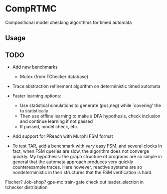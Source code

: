 # CompRTMC
Compositional model checking algorithms for timed automata

## Usage

## TODO 
- Add new benchmarks
  - Mutex (from TChecker database)
    
- Trace abstraction refinement algorithm on deterministic timed automata
- Faster learning options:
  - Use statistical simulations to generate (pos,neg) while `covering' the ta statistically
  - Then use offline learning to make a DFA hypothesis, check inclusion and continue learning if not passed
  - If passed, model check, etc.
- Add support for PReach with Murphi FSM format

- To test TAR, add a benchmark with _very_ easy FSM, and several clocks
In fact, when FSM queries are slow, the algorithm does not converge quickly.
My hypothesis: the graph structure of programs are so simple in general that
the automata approach produces very quickly counterexample traces. Here however,
reactive systems are so nondeterministic in their structures that the FSM verification is hard.

Fischer?
Job-shop?
gps-mc
train-gate
check out leader_election in tchecker distribution